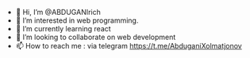 - 👋 Hi, I’m @ABDUGANIrich
- 👀 I’m interested in web programming.
- 🌱 I’m currently learning react
- 💞️ I’m looking to collaborate on web development
- 📫 How to reach me : via telegram https://t.me/AbduganiXolmatjonov

<!---
ABDUGANIrich/ABDUGANIrich is a ✨ special ✨ repository because its `README.md` (this file) appears on your GitHub profile.
You can click the Preview link to take a look at your changes.
--->
